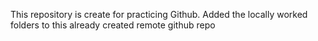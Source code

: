 This repository is create for practicing Github. Added the locally worked folders to this already created remote github repo
